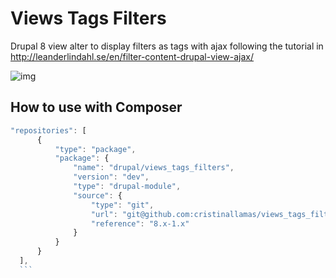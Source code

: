 # Views Tags Filters
Drupal 8 view alter to display filters as tags with ajax following the tutorial in http://leanderlindahl.se/en/filter-content-drupal-view-ajax/

![img](http://leanderlindahl.se/wp-content/uploads/2015/09/Drupal8_dev-min.jpg)

## How to use with Composer
  ```javascript  
  "repositories": [
        {
            "type": "package",
            "package": {
                "name": "drupal/views_tags_filters",
                "version": "dev",
                "type": "drupal-module",
                "source": {
                    "type": "git",
                    "url": "git@github.com:cristinallamas/views_tags_filters.git",
                    "reference": "8.x-1.x"
                }
            }
        }
    ],
    ```
